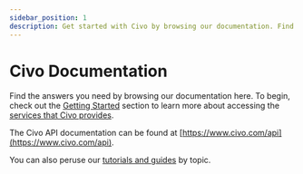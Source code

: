 ```yaml
---
sidebar_position: 1
description: Get started with Civo by browsing our documentation. Find answers to your questions and learn more about Civo services in the Account section.
---
```


# Civo Documentation

Find the answers you need by browsing our documentation here. To begin, check out the [Getting Started](./overview/) section to learn more about accessing the [services that Civo provides](./overview/).

The Civo API documentation can be found at [https://www.civo.com/api](https://www.civo.com/api).

You can also peruse our [tutorials and guides](https://www.civo.com/learn) by topic.
